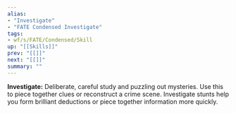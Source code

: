 ```yaml
---
alias:
- "Investigate"
- "FATE Condensed Investigate"
tags:
- wf/s/FATE/Condensed/Skill
up: "[[Skills]]"
prev: "[[]]"
next: "[[]]"
summary: ""
---
```

**Investigate:** Deliberate, careful study and puzzling out mysteries. Use this to piece together clues or reconstruct a crime scene. Investigate stunts help you form brilliant deductions or piece together information more quickly.